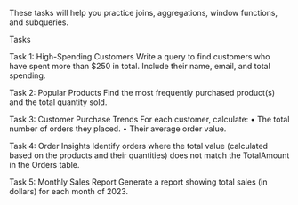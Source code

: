 These tasks will help you practice joins, aggregations, window functions, and subqueries.


Tasks

Task 1: High-Spending Customers
Write a query to find customers who have spent more than $250 in total. Include their name, email, and total spending.

Task 2: Popular Products
Find the most frequently purchased product(s) and the total quantity sold.

Task 3: Customer Purchase Trends
For each customer, calculate:
•	The total number of orders they placed.
•	Their average order value.

Task 4: Order Insights
Identify orders where the total value (calculated based on the products and their quantities) does not match the TotalAmount in the Orders table.

Task 5: Monthly Sales Report
Generate a report showing total sales (in dollars) for each month of 2023.

